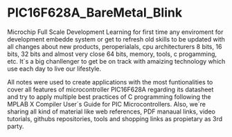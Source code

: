# PIC16F628A_BareMetal_Blink
 Microchip Full Scale Development
Learning for first time any enviroment for development embedde system or get to refresh old skills to be updated with all changes about new products, peroperialals, cpu architecturers 8 bits, 16 bits, 32 bits and almost very close 64 bits, memory, tools, c progamming, etc. It´s a big chanllenger to get be on track with amaizing technology which use each day to live our lifestyle. 

All notes were used to create applications with the most funtionalities to cover all features of microcontroller PIC16F628A regarding its datasheet and try to apply multiple best practices of C programming following the MPLAB X Compiler User´s Guide for PIC Microcontrollers. Also, we´re sharing all kind of material like web references, PDF manaual links, video tutorials, githubs repositories, tools and shopping links as propietary as 3rd party.

